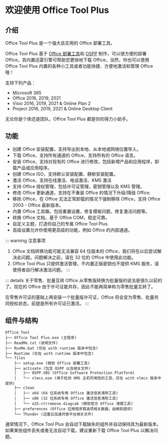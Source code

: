 # 欢迎使用 Office Tool Plus

## 介绍

Office Tool Plus 是一个强大且实用的 Office 部署工具。

Office Tool Plus 基于 [Office 部署工具](https://aka.ms/ODT)和 [OSPP](https://docs.microsoft.com/en-us/DeployOffice/vlactivation/tools-to-manage-volume-activation-of-office) 制作，可以很方便的部署 Office，其内置迅雷引擎可帮助您更快地下载 Office，当然，你也可以使用 Office Tool Plus 内置的各种小工具或者功能快捷、方便地激活和管理 Office 哦！

支持下列产品：
- Microsoft 365
- Office 2016, 2019, 2021
- Visio 2016, 2019, 2021 & Online Plan 2
- Project 2016, 2019, 2021 & Online Desktop Client

无论你是个体还是团队，Office Tool Plus 都是你的得力小助手。

## 功能

- 创建 Office 安装配置，支持导出到本地、从本地或网络位置导入。
- 下载 Office，支持所有通道的 Office，支持所有的 Office 语言。
- 安装 Office，支持对现有的 Office 进行修改，包括新增产品和应用程序，卸载产品或应用程序。
- 创建 Office ISO，支持默认安装配置、静默安装配置。
- 激活 Office，支持在线激活、电话激活、KMS 激活
- 支持 Office 授权管理，包括许可证管理，密钥管理以及 KMS 管理。
- 修改 Office 更新通道，支持在不重装 Office 的情况下升级/降级 Office.
- 移除 Office，在 Office 无法正常卸载的情况下强制移除 Office，支持 Office 2003 - Office 最新版本。
- 内置 Office 工具箱，包括重置设置，修复模板问题，修复激活问题等。
- 转换 Office 文档，基于 Office COM，稳定可靠。
- 自定义主题，打造你自己的专属 Office Tool Plus.
- 高级设置允许你使用更高级的功能，例如 Office 的内部通道。

::: warning 注意事项
1. Office 文档转换功能可能无法兼容 64 位版本的 Office，我们将在以后尝试解决此问题。问题解决之前，请在 32 位的 Office 中使用此功能。
2. Office Tool Plus 只提供激活管理，不内置正版密钥也不提供 KMS 服务，请使用者自行解决激活问题。
:::

::: details 关于零售、批量互转
Office 从零售版转换为批量版的说法是很久以前的了。现在的 Office 由于许可证能共存，因此不能再简单称为零售批量互转了。

在零售许可证的基础上再安装一个批量版许可证，Office 将会变为零售、批量共同授权状态，前提是所有许可证已激活。
:::

## 组件与结构

```
Office Tool
├── Office Tool Plus.exe (主程序)
├── ReadMe.txt (说明文件)
├── RunMe.bat (仅在 with runtime 版本中包含)
├── Runtime (仅在 with runtime 版本中包含)
└── files
    ├── setup.exe (微软 Office 部署工具)
    ├── activate (包含 OSPP 以及相关文件)
    │   ├── OSPP.VBS (Office Software Protection Platform)
    │   └── vlmcs.exe (用于检测 KMS 主机可用性的工具，仅在 with vlmcs 版本中提供)
    ├── clean
    │   ├── x64 (64 位系统专用 Office 激活信息清除工具)
    │   ├── x86 (32 位系统专用 Office 激活信息清除工具)
    │   └── o15-ctrremove.diagcab (微软官方 Office 清理工具)
    ├── preferences (Office 应用程序首选项相关数据，由微软提供)
    └── Thunder (迅雷云加速开放平台相关文件)
```

通常情况下，Office Tool Plus 会自动下载缺失的组件并自动保持其为最新版本。如果某些组件丢失或者无法自动下载，建议重新下载 Office Tool Plus 以解决问题。
